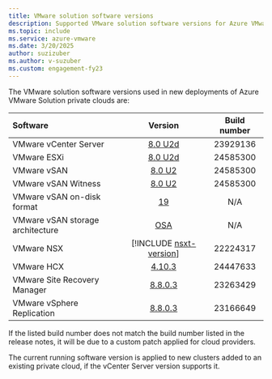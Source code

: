 ```yaml
---
title: VMware solution software versions
description: Supported VMware solution software versions for Azure VMware Solution.
ms.topic: include
ms.service: azure-vmware
ms.date: 3/20/2025
author: suzizuber
ms.author: v-suzuber
ms.custom: engagement-fy23
---
```


<!-- Used in faq.md and concepts-private-clouds-clusters#host-maintenance-and-lifecycle-management and introduction#vmware-software-versions-->

The VMware solution software versions used in new deployments of Azure VMware Solution private clouds are:

| Software                         |    Version   |    Build number   |
| :---                             |     :---:    |     :---:         |
| VMware vCenter Server            |    [8.0 U2d](https://techdocs.broadcom.com/us/en/vmware-cis/vsphere/vsphere/8-0/release-notes/vcenter-server-update-and-patch-release-notes/vsphere-vcenter-server-80u2d-release-notes.html)   | 23929136 |
| VMware ESXi                      |    [8.0 U2d](https://techdocs.broadcom.com/us/en/vmware-cis/vsphere/vsphere/8-0/release-notes/esxi-update-and-patch-release-notes/vsphere-esxi-80u2d-release-notes.html)  | 24585300 |
| VMware vSAN                      |    [8.0 U2](https://techdocs.broadcom.com/us/en/vmware-cis/vsan/vsan/8-0/release-notes/vmware-vsan-802-release-notes.html)   | 24585300 |
| VMware vSAN Witness              |    [8.0 U2](https://techdocs.broadcom.com/us/en/vmware-cis/vsan/vsan/8-0/release-notes/vmware-vsan-802-release-notes.html)   | 24585300 |
| VMware vSAN on-disk format       |    [19](https://knowledge.broadcom.com/external/article?legacyId=2148493)   | N/A |
| VMware vSAN storage architecture |    [OSA](https://blogs.vmware.com/cloud-foundation/2022/08/31/comparing-the-original-storage-architecture-to-the-vsan-8-express-storage-architecture/)   | N/A |
| VMware NSX                       |    [!INCLUDE [nsxt-version](nsxt-version.md)]   | 22224317 |
| VMware HCX                       |    [4.10.3](https://techdocs.broadcom.com/us/en/vmware-cis/hcx/vmware-hcx/4-10/hcx-4-10-release-notes/vmware-hcx-4103-release-notes.html)   | 24447633 |
| VMware Site Recovery Manager     |    [8.8.0.3](https://techdocs.broadcom.com/us/en/vmware-cis/live-recovery/site-recovery-manager/8-8/release-notes/vmware-site-recovery-manager-8803-release-notes.html)   | 23263429 |
| VMware vSphere Replication       |    [8.8.0.3](https://techdocs.broadcom.com/us/en/vmware-cis/live-recovery/vsphere-replication/8-8/release-notes/vsphere-replication-8803-release-notes.html)   | 23166649 |

If the listed build number does not match the build number listed in the release notes, it will be due to a custom patch applied for cloud providers.

The current running software version is applied to new clusters added to an existing private cloud, if the vCenter Server version supports it.
